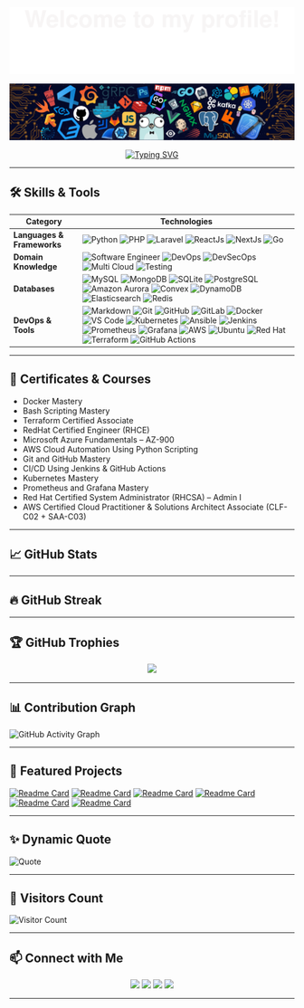 <!-- Top Decorative Banner -->
![](assets/Bottom_up.svg)

<!-- Header Image -->
<p align="center">
  <img src="assets/src/header_.png" alt="header image" />
</p>

<!-- Typing Animation -->
<p align="center">
  <a href="https://git.io/typing-svg">
    <img src="https://readme-typing-svg.herokuapp.com?color=%23FFFFFF&center=true&vCenter=true&width=800&height=80&duration=4000&pause=1000&font=Fira%20Code&lines=Hi+there+👋,+I'm+Alfatih+Abdalla;Software+Engineer+%7C+DevOps+%26+Cloud+Specialist;Backend+Developer+(PHP%2FLaravel,+Go,+Python);Passionate+about+APIs,+DevSecOps,+and+Microservices;Building+Scalable+%26+Secure+Systems;Exploring+AI,+AI+Agents,+and+Automation;Always+Learning+%26+Sharing+Knowledge!" alt="Typing SVG" />
  </a>
</p>


---

## 🛠 Skills & Tools

| **Category**         | **Technologies** |
|----------------------|------------------|
| **Languages & Frameworks** | ![Python](https://img.shields.io/badge/-Python-3776AB?style=flat&logo=Python&logoColor=white) ![PHP](https://img.shields.io/badge/-PHP-444444?style=flat&logo=PHP) ![Laravel](https://img.shields.io/badge/-Laravel-444444?style=flat&logo=Laravel) ![ReactJs](https://img.shields.io/badge/-ReactJs-61DAFB?style=flat&logo=react&logoColor=white) ![NextJs](https://img.shields.io/badge/-NextJs-000000?style=flat&logo=next.js&logoColor=white) ![Go](https://img.shields.io/badge/-Go-00ADD8?style=flat&logo=go&logoColor=white) |
| **Domain Knowledge** | ![Software Engineer](https://img.shields.io/badge/-Software%20Engineer-2E8B57?style=flat&logoColor=white) ![DevOps](https://img.shields.io/badge/-DevOps-0A66C2?style=flat&logoColor=white) ![DevSecOps](https://img.shields.io/badge/-DevSecOps-8B0000?style=flat&logoColor=white) ![Multi Cloud](https://img.shields.io/badge/-Multi%20Cloud-6A5ACD?style=flat&logoColor=white) ![Testing](https://img.shields.io/badge/-Testing-FF1493?style=flat&logoColor=white) |
| **Databases**        | ![MySQL](https://img.shields.io/badge/-MySQL-444444?style=flat&logo=MySQL) ![MongoDB](https://img.shields.io/badge/-MongoDB-444444?style=flat&logo=MongoDB) ![SQLite](https://img.shields.io/badge/-SQLite-444444?style=flat&logo=SQLite) ![PostgreSQL](https://img.shields.io/badge/-PostgreSQL-336791?style=flat&logo=postgresql&logoColor=white) ![Amazon Aurora](https://img.shields.io/badge/-Amazon%20Aurora-232F3E?style=flat&logo=amazon-aws&logoColor=white) ![Convex](https://img.shields.io/badge/-Convex-000000?style=flat&logo=convex&logoColor=white) ![DynamoDB](https://img.shields.io/badge/-DynamoDB-4053D6?style=flat&logo=amazondynamodb&logoColor=white) ![Elasticsearch](https://img.shields.io/badge/-Elasticsearch-005571?style=flat&logo=elasticsearch&logoColor=white) ![Redis](https://img.shields.io/badge/-Redis-DC382D?style=flat&logo=redis&logoColor=white) |
| **DevOps & Tools**   | ![Markdown](https://img.shields.io/badge/-Markdown-2088FF?style=flat&logo=Markdown&logoColor=white) ![Git](https://img.shields.io/badge/-Git-004400?style=flat&logo=git) ![GitHub](https://img.shields.io/badge/-GitHub-444444?style=flat&logo=github) ![GitLab](https://img.shields.io/badge/-GitLab-444444?style=flat&logo=GitLab) ![Docker](https://img.shields.io/badge/-Docker-2496ED?style=flat&logo=docker&logoColor=white) ![VS Code](https://img.shields.io/badge/-VS%20Code-007ACC?style=flat&logo=visual-studio-code&logoColor=white) ![Kubernetes](https://img.shields.io/badge/-Kubernetes-326CE5?style=flat&logo=kubernetes&logoColor=white) ![Ansible](https://img.shields.io/badge/-Ansible-000000?style=flat&logo=ansible&logoColor=white) ![Jenkins](https://img.shields.io/badge/-Jenkins-D24939?style=flat&logo=jenkins&logoColor=white) ![Prometheus](https://img.shields.io/badge/-Prometheus-E6522C?style=flat&logo=prometheus&logoColor=white) ![Grafana](https://img.shields.io/badge/-Grafana-F46800?style=flat&logo=grafana&logoColor=white) ![AWS](https://img.shields.io/badge/-AWS-FF9900?style=flat&logo=amazonaws&logoColor=white) ![Ubuntu](https://img.shields.io/badge/-Ubuntu-E95420?style=flat&logo=ubuntu&logoColor=white) ![Red Hat](https://img.shields.io/badge/-Red%20Hat-CC0000?style=flat&logo=red-hat&logoColor=white) ![Terraform](https://img.shields.io/badge/-Terraform-844FBA?style=flat&logo=terraform&logoColor=white) ![GitHub Actions](https://img.shields.io/badge/-GitHub%20Actions-2088FF?style=flat&logo=githubactions&logoColor=white) |

---

## 📜 Certificates & Courses

- Docker Mastery  
- Bash Scripting Mastery  
- Terraform Certified Associate  
- RedHat Certified Engineer (RHCE)  
- Microsoft Azure Fundamentals – AZ-900  
- AWS Cloud Automation Using Python Scripting  
- Git and GitHub Mastery  
- CI/CD Using Jenkins & GitHub Actions  
- Kubernetes Mastery  
- Prometheus and Grafana Mastery  
- Red Hat Certified System Administrator (RHCSA) – Admin I  
- AWS Certified Cloud Practitioner & Solutions Architect Associate (CLF-C02 + SAA-C03)  

---

## 📈 GitHub Stats

<!-- <p align="center">
  <img src="https://github-readme-stats.vercel.app/api?username=fatihg80&show_icons=true&theme=tokyonight" alt="GitHub Stats" height="160" />
  <img src="https://github-readme-stats.vercel.app/api/top-langs/?username=fatihg80&layout=compact&theme=tokyonight" alt="Top Languages" height="160" />
</p> -->

---

## 🔥 GitHub Streak

<!-- <p align="center">
  <img src="https://github-readme-streak-stats.herokuapp.com/?user=fatihg80&theme=tokyonight" alt="GitHub Streak Stats" />
</p> -->

---

## 🏆 GitHub Trophies

<p align="center">
  <img src="https://github-profile-trophy.vercel.app/?username=fatihg80&theme=tokyonight&row=1&column=6" />
</p>

---

## 📊 Contribution Graph

![GitHub Activity Graph](https://github-readme-activity-graph.vercel.app/graph?username=fatihg80&theme=tokyo-night)

---


## 📌 Featured Projects

[![Readme Card](https://github-readme-stats.vercel.app/api/pin/?username=fatihg80&repo=fullstack-nextjs-mongodb-devops-boilerplate&theme=tokyonight)](https://github.com/fatihg80/fullstack-nextjs-mongodb-devops-boilerplate)
[![Readme Card](https://github-readme-stats.vercel.app/api/pin/?username=fatihg80&repo=ansible-jinja2-nginx-project&theme=tokyonight)](https://github.com/fatihg80/ansible-jinja2-nginx-project)
[![Readme Card](https://github-readme-stats.vercel.app/api/pin/?username=fatihg80&repo=Fullstack-User-Management-CRUD-App-with-Go-MySql-Next.js&theme=tokyonight)](https://github.com/fatihg80/Fullstack-User-Management-CRUD-App-with-Go-MySql-Next.js)
[![Readme Card](https://github-readme-stats.vercel.app/api/pin/?username=fatihg80&repo=taskmaster-golang&theme=tokyonight)](https://github.com/fatihg80/taskmaster-golang)
[![Readme Card](https://github-readme-stats.vercel.app/api/pin/?username=fatihg80&repo=LMS-Nextjs&theme=tokyonight)](https://github.com/fatihg80/LMS-Nextjs)
[![Readme Card](https://github-readme-stats.vercel.app/api/pin/?username=fatihg80&repo=n8n-free-automation-templates-5000&theme=tokyonight)](https://github.com/fatihg80/n8n-free-automation-templates-5000)


---

## ✨ Dynamic Quote

![Quote](https://quotes-github-readme.vercel.app/api?type=horizontal&theme=tokyonight)


---

## 👀 Visitors Count

![Visitor Count](https://komarev.com/ghpvc/?username=fatihg80&color=blue)


---


## 📫 Connect with Me

<p align="center">
  <a href="https://github.com/fatihg80"><img src="https://img.shields.io/badge/GitHub-444444?style=flat&logo=github&logoColor=white" /></a>
  <a href="https://fabdalla.dev"><img src="https://img.shields.io/badge/Resume-444444?style=flat&logo=resume&logoColor=white" /></a>
  <a href="https://www.linkedin.com/in/alfatihabdalla/"><img src="https://img.shields.io/badge/LinkedIn-0077B5?style=flat&logo=linkedin&logoColor=white" /></a>
  <a href="mailto:fabdalla782@gmail.com"><img src="https://img.shields.io/badge/Email-D14836?style=flat&logo=gmail&logoColor=white" /></a>
</p>

---
